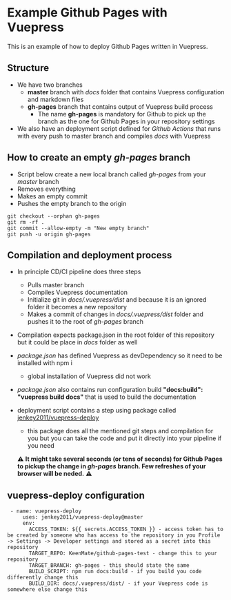 # Example Github Pages with Vuepress
  
  This is an example of how to deploy Github Pages written in Vuepress.
  
## Structure
- We have two branches
  - **master** branch with *docs* folder that contains Vuepress configuration and markdown files
  - **gh-pages** branch that contains output of Vuepress build process
    - The name **gh-pages** is mandatory for Github to pick up the branch as the one for Github Pages in your repository settings
- We also have an deployment script defined for *Github Actions* that runs with every push to master branch and compiles *docs* with Vuepress

## How to create an empty *gh-pages* branch
 - Script below create a new local branch called *gh-pages* from your *master* branch
 - Removes everything 
 - Makes an empty commit
 - Pushes the empty branch to the origin
```
git checkout --orphan gh-pages
git rm -rf .
git commit --allow-empty -m "New empty branch"
git push -u origin gh-pages
```

## Compilation and deployment process
 - In principle CD/CI pipeline does three steps
   - Pulls master branch
   - Compiles Vuepress documentation
   - Initialize git in *docs/.vuepress/dist* and because it is an ignored folder it becomes a new repository
   - Makes a commit of changes in *docs/.vuepress/dist* folder and pushes it to the root of *gh-pages* branch
 - Compilation expects package.json in the root folder of this repository but it could be place in *docs* folder as well
 - *package.json* has defined Vuepress as devDependency so it need to be installed with npm i
   - global installation of Vuepress did not work
 - *package.json* also contains run configuration build **"docs:build": "vuepress build docs"** that is used to build the documentation
 - deployment script contains a step using package called [jenkey2011/vuepress-deploy](https://github.com/jenkey2011/vuepress-deploy)
   - this package does all the mentioned git steps and compilation for you but you can take the code and put it directly into your pipeline if you need
   
   :warning: **It might take several seconds (or tens of seconds) for Github Pages to pickup the change in *gh-pages* branch. Few refreshes of your browser will be neded.** :warning:
   
 ## vuepress-deploy configuration
 
 ```
  - name: vuepress-deploy
      uses: jenkey2011/vuepress-deploy@master
      env:
        ACCESS_TOKEN: ${{ secrets.ACCESS_TOKEN }} - access token has to be created by someone who has access to the repository in you Profile -> Settings -> Developer settings and stored as a secret into this repository
        TARGET_REPO: KeenMate/github-pages-test - change this to your repository
        TARGET_BRANCH: gh-pages - this should state the same
        BUILD_SCRIPT: npm run docs:build - if you build you code differently change this
        BUILD_DIR: docs/.vuepress/dist/ - if your Vuepress code is somewhere else change this
 ```
   

